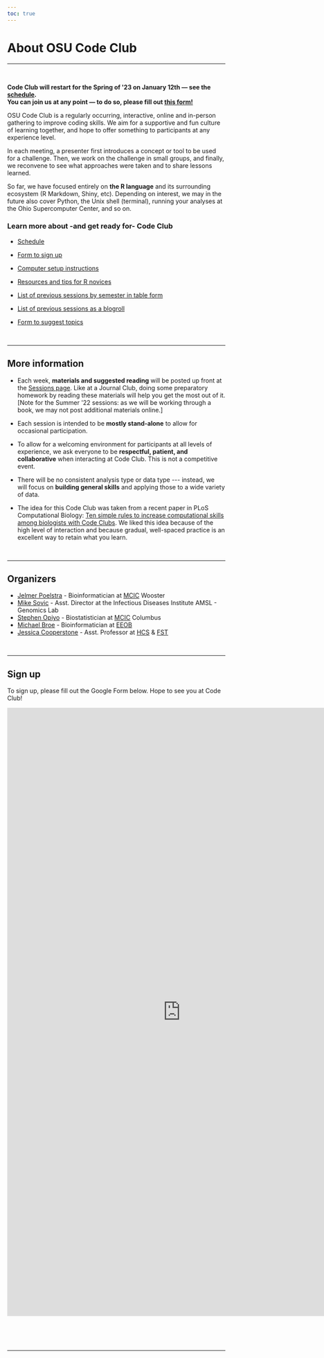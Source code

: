 ```yaml
---
toc: true
---
```


# About OSU Code Club

----

<br>

<div class="alert alert-note">
<div>

<b>Code Club will restart for the Spring of '23 on January 12th &mdash;
see the <a href="/codeclub-schedule/">schedule</a>. <br>
You can join us at any point &mdash; to do so, please fill out
<a href="#sign-up">this form!</a></b>

</div>
</div>

OSU Code Club is a regularly occurring, interactive, online and in-person gathering to improve coding skills.
We aim for a supportive and fun culture of learning together, and hope to offer something to participants at any experience level.

In each meeting, a presenter first introduces a concept or tool to be used for a challenge.
Then, we work on the challenge in small groups, and finally,
we reconvene to see what approaches were taken and to share lessons learned.  

So far, we have focused entirely on **the R language** and its surrounding ecosystem (R Markdown, Shiny, etc).
Depending on interest, we may in the future also cover Python, the Unix shell (terminal),
running your analyses at the Ohio Supercomputer Center, and so on.

### Learn more about -and get ready for- Code Club

- [Schedule](/codeclub-schedule/)

- [Form to sign up](#sign-up)

- [Computer setup instructions](/codeclub-setup/)

- [Resources and tips for R novices](/tutorials/r-resources-tips/)

- [List of previous sessions by semester in table form](/codeclub-schedule/#previous-semesters)

- [List of previous sessions as a blogroll](/codeclub/)

- [Form to suggest topics](/codeclub-suggest/)


<br>

----

## More information

- Each week, **materials and suggested reading** will be posted up front at the [Sessions page](/codeclub/).
  Like at a Journal Club, doing some preparatory homework by reading these materials will help you get the most out of it.
  [Note for the Summer '22 sessions: as we will be working through a book, we may not post additional materials online.]

- Each session is intended to be **mostly stand-alone** to allow for occasional participation.

- To allow for a welcoming environment for participants at all levels of experience,
  we ask everyone to be **respectful, patient, and collaborative** when interacting at Code Club.
  This is not a competitive event.

- There will be no consistent analysis type or data type ---
  instead, we will focus on **building general skills** and applying those to a wide variety of data.

- The idea for this Code Club was taken from a recent paper in PLoS Computational Biology:
  [Ten simple rules to increase computational skills among biologists with Code   Clubs](https://journals.plos.org/ploscompbiol/article?id=10.1371/journal.pcbi.1008119).
  We liked this idea because of the high level of interaction and because gradual,
  well-spaced practice is an excellent way to retain what you learn.

<br>

----

## Organizers

- [Jelmer Poelstra](/authors/admin/) - Bioinformatician at [MCIC](http://mcic.osu.edu/) Wooster
- [Mike Sovic](/authors/mike-sovic/) - Asst. Director at the Infectious Diseases Institute AMSL - Genomics Lab
- [Stephen Opiyo](/authors/stephen-opiyo/) - Biostatistician at [MCIC](http://mcic.osu.edu/) Columbus
- [Michael Broe](/authors/michael-broe/) - Bioinformatician at [EEOB](https://eeob.osu.edu/)
- [Jessica Cooperstone](/authors/jessica-cooperstone/) - Asst. Professor at [HCS](https://hcs.osu.edu/) & [FST](https://fst.osu.edu/)

<br>

----

## Sign up

To sign up, please fill out the Google Form below. Hope to see you at Code Club! 

<iframe src="https://docs.google.com/forms/d/e/1FAIpQLSd_N7FkNlPnCN76J1UMCi4SlCkkG2Bq0l2llxsd7EGkdlDawA/viewform?embedded=true" width="800" height="1404" frameborder="0" marginheight="0" marginwidth="0">Loading…</iframe>

<br/> <br/> <br/>

----

